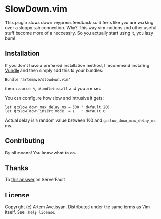 SlowDown.vim
============

This plugin slows down keypress feedback so it feels like you are working over a sloppy ssh connection. Why? This way vim motions and other useful stuff become more of a neccessity. So you actually start using it, you lazy bum!

Installation
------------

If you don't have a preferred installation method, I recommend installing [Vundle](https://github.com/gmarik/vundle) 
and then simply add this to your bundles:

    Bundle 'artemave/slowdown.vim'

then `:source %`, `:BundleInstall` and you are set.

You can configure how slow and intrusive it gets:

```vimsript
let g:slow_down_max_delay_ms = 300 " default 200
let g:slow_down_insert_mode  = 1   " default 0
```

Actual delay is a random value between 100 and `g:slow_down_max_delay_ms` ms.

Contributing
------------

By all means! You know what to do.

Thanks
------

To [this answer](http://superuser.com/questions/498115/limit-input-speed/498126#498126) on ServerFault

License
-------

Copyright (c) Artem Avetisyan.  Distributed under the same terms as Vim itself.
See `:help license`.
